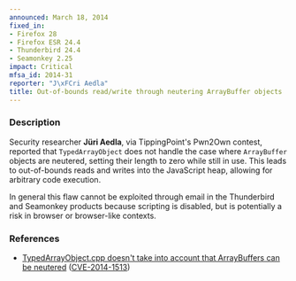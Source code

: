 ```yaml
---
announced: March 18, 2014
fixed_in:
- Firefox 28
- Firefox ESR 24.4
- Thunderbird 24.4
- Seamonkey 2.25
impact: Critical
mfsa_id: 2014-31
reporter: "J\xFCri Aedla"
title: Out-of-bounds read/write through neutering ArrayBuffer objects
---
```


<h3>Description</h3>

<p>Security researcher <strong>Jüri Aedla</strong>, via TippingPoint's
Pwn2Own contest, reported that <code>TypedArrayObject</code> does not handle the
case where <code>ArrayBuffer</code> objects are neutered, setting their length
to zero while still in use. This leads to out-of-bounds reads and writes into
the JavaScript heap, allowing for arbitrary code execution.
</p>

<p class="note">In general this flaw cannot be exploited through email in the
Thunderbird and Seamonkey products because scripting is disabled, but is
potentially a risk in browser or browser-like contexts.</p>

<h3>References</h3>

<ul>
  <li><a href="https://bugzilla.mozilla.org/show_bug.cgi?id=982974">
       TypedArrayObject.cpp doesn't take into account that ArrayBuffers can be
neutered</a> (<a href="http://cve.mitre.org/cgi-bin/cvename.cgi?name=CVE-2014-1513" class="ex-ref">CVE-2014-1513</a>)</li>
</ul>



